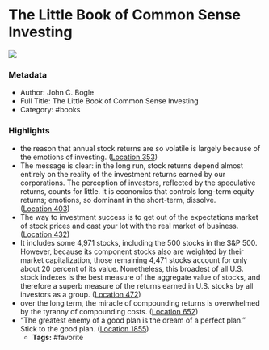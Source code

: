 # The Little Book of Common Sense Investing

![](https://images-na.ssl-images-amazon.com/images/I/51wvE48u69L._SL200_.jpg)

### Metadata

- Author: John C. Bogle
- Full Title: The Little Book of Common Sense Investing
- Category: #books

### Highlights

- the reason that annual stock returns are so volatile is largely because of the emotions of investing. ([Location 353](https://readwise.io/to_kindle?action=open&asin=B008W02TIG&location=353))
- The message is clear: in the long run, stock returns depend almost entirely on the reality of the investment returns earned by our corporations. The perception of investors, reflected by the speculative returns, counts for little. It is economics that controls long-term equity returns; emotions, so dominant in the short-term, dissolve. ([Location 403](https://readwise.io/to_kindle?action=open&asin=B008W02TIG&location=403))
- The way to investment success is to get out of the expectations market of stock prices and cast your lot with the real market of business. ([Location 432](https://readwise.io/to_kindle?action=open&asin=B008W02TIG&location=432))
- It includes some 4,971 stocks, including the 500 stocks in the S&P 500. However, because its component stocks also are weighted by their market capitalization, those remaining 4,471 stocks account for only about 20 percent of its value. Nonetheless, this broadest of all U.S. stock indexes is the best measure of the aggregate value of stocks, and therefore a superb measure of the returns earned in U.S. stocks by all investors as a group. ([Location 472](https://readwise.io/to_kindle?action=open&asin=B008W02TIG&location=472))
- over the long term, the miracle of compounding returns is overwhelmed by the tyranny of compounding costs. ([Location 652](https://readwise.io/to_kindle?action=open&asin=B008W02TIG&location=652))
- “The greatest enemy of a good plan is the dream of a perfect plan.” Stick to the good plan. ([Location 1855](https://readwise.io/to_kindle?action=open&asin=B008W02TIG&location=1855))
    - **Tags:** #favorite
